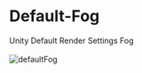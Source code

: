 # Default-Fog
Unity Default Render Settings Fog 
<br><br>
![defaultFog](https://user-images.githubusercontent.com/9268751/128137376-b42a1434-c84a-4e83-8d85-c468c936f4a5.PNG)

